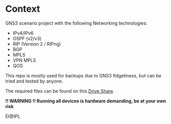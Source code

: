 # Context

GNS3 scenario project with the following Networking technologies:

- IPv4/IPv6
- OSPF (v2/v3)
- RIP (Version 2 / RIPng)
- BGP
- MPLS
- VPN MPLS
- QOS

This repo is mostly used for backups due to GNS3 fidgetiness, but can be tried and tested by anyone.

The required files can be found on this [Drive Share](https://drive.google.com/drive/folders/1aVYDkGjsylTrrPmm9Ge2ACSttrJACF8t?usp=drive_link).

**!! WARNING !! Running all devices is hardware demanding, be at your own risk**

EI@IPL
